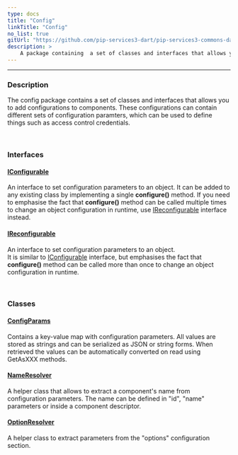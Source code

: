 ```yaml
---
type: docs
title: "Config"
linkTitle: "Config"
no_list: true
gitUrl: "https://github.com/pip-services3-dart/pip-services3-commons-dart"
description: >
    A package containing  a set of classes and interfaces that allows you to add configurations to components.
---
```

---

<div class="module-body"> 


### Description
The config package contains a set of classes and interfaces that allows you to add configurations to components. These configurations can contain different sets of configuration paramters, which can be used to define things such as access control credentials.     


<br>

### Interfaces


#### [IConfigurable](iconfigurable)
An interface to set configuration parameters to an object. 
It can be added to any existing class by implementing a single **configure()** method.
If you need to emphasise the fact that **configure()** method can be called multiple times
to change an object configuration in runtime, use [IReconfigurable](ireconfigurable) interface instead.

#### [IReconfigurable](ireconfigurable)
An interface to set configuration parameters to an object.  
It is similar to [IConfigurable](iconfigurable) interface, but emphasises the fact
that **configure()** method can be called more than once to change an object configuration
in runtime.

<br>

### Classes

#### [ConfigParams](config_params)
Contains a key-value map with configuration parameters. 
All values are stored as strings and can be serialized as JSON or string forms.
When retrieved the values can be automatically converted on read using GetAsXXX methods.

#### [NameResolver](name_resolver)
A helper class that allows to extract a component's name from configuration parameters.
The name can be defined in "id", "name" parameters or inside a component descriptor.

#### [OptionResolver](option_resolver)
A helper class to extract parameters from the "options" configuration section.

</div>
